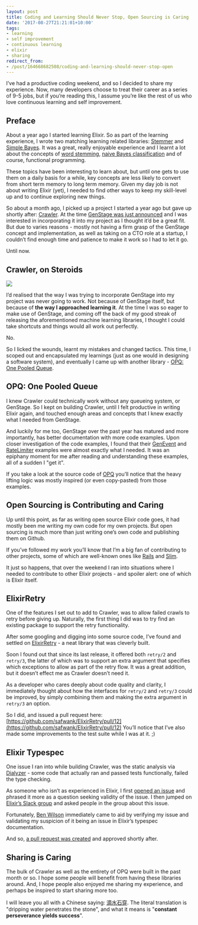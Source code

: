 ```yaml
---
layout: post
title: Coding and Learning Should Never Stop, Open Sourcing is Caring
date: '2017-08-27T21:21:01+10:00'
tags:
- learning
- self improvement
- continuous learning
- elixir
- sharing
redirect_from:
- /post/164668682508/coding-and-learning-should-never-stop-open
---
```

I’ve had a productive coding weekend, and so I decided to share my experience. Now, many developers choose to treat their career as a series of 9-5 jobs, but if you’re reading this, I assume you’re like the rest of us who love continuous learning and self improvement.

## Preface

About a year ago I started learning Elixir. So as part of the learning experience, I wrote two matching learning related libraries: [Stemmer](https://github.com/fredwu/stemmer) and [Simple Bayes](https://github.com/fredwu/simple_bayes). It was a great, really enjoyable experience and I learnt a lot about the concepts of [word stemming](https://en.wikipedia.org/wiki/Stemming), [naive Bayes classification](https://en.wikipedia.org/wiki/Naive_Bayes_classifier) and of course, functional programming.

These topics have been interesting to learn about, but until one gets to use them on a daily basis for a while, key concepts are less likely to convert from short term memory to long term memory. Given my day job is not about writing Elixir (yet), I needed to find other ways to keep my skill-level up and to continue exploring new things.


So about a month ago, I picked up a project I started a year ago but gave up shortly after: [Crawler](https://github.com/fredwu/crawler). At the time [GenStage was just announced](https://elixir-lang.org/blog/2016/07/14/announcing-genstage/) and I was interested in incorporating it into my project as I thought it’d be a great fit. But due to varies reasons - mostly not having a firm grasp of the GenStage concept and implementation, as well as taking on a CTO role at a startup, I couldn’t find enough time and patience to make it work so I had to let it go.

Until now.

## Crawler, on Steroids

![](/img/posts/old/crawler-architecture.png)

I’d realised that the way I was trying to incorporate GenStage into my project was never going to work. Not because of GenStage itself, but because of **the way I approached learning it**. At the time I was so eager to make use of GenStage, and coming off the back of my good streak of releasing the aforementioned machine learning libraries, I thought I could take shortcuts and things would all work out perfectly.

No.

So I licked the wounds, learnt my mistakes and changed tactics. This time, I scoped out and encapsulated my learnings (just as one would in designing a software system), and eventually I came up with another library - [OPQ: One Pooled Queue](https://github.com/fredwu/opq).

## OPQ: One Pooled Queue

I knew Crawler could technically work without any queueing system, or GenStage. So I kept on building Crawler, until I felt productive in writing Elixir again, and touched enough areas and concepts that I knew exactly what I needed from GenStage.

And luckily for me too, GenStage over the past year has matured and more importantly, has better documentation with more code examples. Upon closer investigation of the code examples, I found that their [GenEvent](https://github.com/elixir-lang/gen_stage/blob/v0.12.2/examples/gen_event.exs) and [RateLimiter](https://github.com/elixir-lang/gen_stage/blob/v0.12.2/examples/rate_limiter.exs) examples were almost exactly what I needed. It was an epiphany moment for me after reading and understanding these examples, all of a sudden I "get it".

If you take a look at the source code of [OPQ](https://github.com/fredwu/opq) you’ll notice that the heavy lifting logic was mostly inspired (or even copy-pasted) from those examples.

## Open Sourcing is Contributing and Caring

Up until this point, as far as writing open source Elixir code goes, it had mostly been me writing my own code for my own projects. But open sourcing is much more than just writing one’s own code and publishing them on Github.

If you’ve followed my work you’ll know that I’m a big fan of contributing to other projects, some of which are well-known ones like [Rails](http://contributors.rubyonrails.org/contributors/fred-wu/commits) and [Slim](https://github.com/slim-template).

It just so happens, that over the weekend I ran into situations where I needed to contribute to other Elixir projects - and spoiler alert: one of which is Elixir itself.

## ElixirRetry

One of the features I set out to add to Crawler, was to allow failed crawls to retry before giving up. Naturally, the first thing I did was to try find an existing package to support the retry functionality.

After some googling and digging into some source code, I’ve found and settled on [ElixirRetry](https://github.com/safwank/ElixirRetry) - a neat library that was cleverly built.

Soon I found out that since its last release, it offered both `retry/2` and `retry/3`, the latter of which was to support an extra argument that specifies which exceptions to allow as part of the retry flow. It was a great addition, but it doesn’t effect me as Crawler doesn’t need it.

As a developer who cares deeply about code quality and clarity, I immediately thought about how the interfaces for `retry/2` and `retry/3` could be improved, by simply combining them and making the extra argument in `retry/3` an option.

So I did, and issued a pull request here: [https://github.com/safwank/ElixirRetry/pull/12](https://github.com/safwank/ElixirRetry/pull/12) You’ll notice that I’ve also made some improvements to the test suite while I was at it. ;)

## Elixir Typespec

One issue I ran into while building Crawler, was the static analysis via [Dialyzer](http://erlang.org/doc/man/dialyzer.html) - some code that actually ran and passed tests functionally, failed the type checking.

As someone who isn’t as experienced in Elixir, I first [opened an issue](https://github.com/elixir-lang/elixir/issues/6507) and phrased it more as a question seeking validity of the issue. I then jumped on [Elixir’s Slack group](https://elixir-slackin.herokuapp.com/) and asked people in the group about this issue.

Fortunately, [Ben Wilson](https://github.com/benwilson512) immediately came to aid by verifying my issue and validating my suspicion of it being an issue in Elixir’s typespec documentation.

And so, [a pull request was created](https://github.com/elixir-lang/elixir/pull/6508) and approved shortly after.

## Sharing is Caring

The bulk of Crawler as well as the entirety of OPQ were built in the past month or so. I hope some people will benefit from having these libraries around. And, I hope people also enjoyed me sharing my experience, and perhaps be inspired to start sharing more too.

I will leave you all with a Chinese saying: [滴水石穿](https://chinese.yabla.com/chinese-english-pinyin-dictionary.php?define=%E6%BB%B4%E6%B0%B4%E7%A9%BF%E7%9F%B3). The literal translation is "dripping water penetrates the stone", and what it means is "**constant perseverance yields success**".

